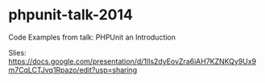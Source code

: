 phpunit-talk-2014
=================

Code Examples from talk: PHPUnit an Introduction

Slies: https://docs.google.com/presentation/d/1lIs2dyEovZra6iAH7KZNKQy9Ux9m7CqLCTJvq1Rpazo/edit?usp=sharing
